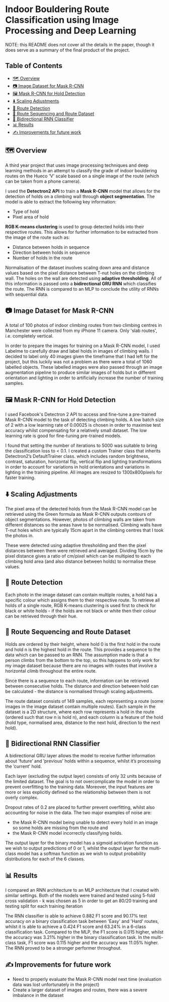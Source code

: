 
# Indoor Bouldering Route Classification using Image Processing and Deep Learning

NOTE: this README does not cover all the details in the paper, though it does serve as a summary of the final product of the project.

## Table of Contents

  * [🗺️ Overview](#%EF%B8%8F-overview)
  * [📷 Image Dataset for Mask R-CNN](#-image-dataset-for-mask-r-cnn)
  * [🖼️ Mask R-CNN for Hold Detection](#%EF%B8%8F-mask-r-cnn-for-hold-detection)
  * [⬇️ Scaling Adjustments](#%EF%B8%8F-scaling-adjustments)
  * [🎯 Route Detection](#-route-detection)
  * [🧗 Route Sequencing and Route Dataset](#-route-sequencing-and-route-dataset)
  * [🔄 Bidirectional RNN Classifier](#-bidirectional-rnn-classifier)
  * [📊 Results](#-results)
  * [✍️ Improvements for future work](#%EF%B8%8F-improvements-for-future-work)
  

## 🗺️ Overview

A third year project that uses image processing techniques and deep learning methods in an attempt to classify the grade of indoor bouldering routes on the Hueco 'V' scale based on a single image of the route (which can be taken from a phone camera).

I used the **Detectron2 API** to train a **Mask R-CNN** model that allows for the detection of holds on a climbing wall through **object segmentation**. The model is able to extract the following key information:

* Type of hold
* Pixel area of hold

**RGB K-means clustering** is used to group detected holds into their respective routes. This allows for further information to be extracted from the image of the route such as:

* Distance between holds in sequence
* Direction between holds in sequence
* Number of holds in the route

Normalisation of the dataset involves scaling down area and distance values based on the pixel distance between T-nut holes on the climbing wall. The holes on the wall are detected using **adaptive thresholding**. All of this information is passed onto a **bidirectional GRU RNN** which classifies the route.  The RNN is compared to an MLP to conclude the utility of RNNs with sequential data.

## 📷 Image Dataset for Mask R-CNN

A total of 100 photos of indoor climbing routes from two climbing centres in Manchester were collected from my iPhone 11 camera. Only 'slab routes', i.e. completely vertical.

In order to prepare the images for training on a Mask R-CNN model, I used Labelme to carefully draw and label holds in images of climbing walls.  I decided to label only 40 images given the timeframe that I had left for the project, but this luckily was not a problem as there were a total of 1060 labelled objects. These labelled images were also passed through an image augmentation pipeline to produce similar images of holds but in different orientation and lighting in order to artificially increase the number of training samples.

## 🖼️ Mask R-CNN for Hold Detection

I used Facebook's Detectron 2 API to access and fine-tune a pre-trained Mask R-CNN model to the task of detecting climbing holds. A low batch size of 2
with a low learning rate of 0.00025 is chosen in order to maximise test accuracy whilst
compensating for a relatively small dataset. The low learning rate is good for fine-tuning pre-trained models. 

I found that setting the number of iterations
to 5000 was suitable to bring the classification loss to < 0.1. I created
a custom Trainer class that inherits Detectron2’s DefaultTrainer class.
which includes random brightness, contrast, saturation, horizontal flip, vertical flip and
lighting transformations in order to account for variations in hold orientations and variations in lighting in the training pipeline. All images are resized to 1300x800pixels for faster training.

## ⬇️ Scaling Adjustments

The pixel area of the detected holds from the Mask R-CNN model can be retrieved using the Green formula as Mask R-CNN outputs contours of object segmentations. However, photos of climbing walls are taken from different distances so the areas have to be normalised. Climbing walls have T-nut holes which are typically 15cm apart in the climbing centres that I took the photos in. 

These were detected using adaptive thresholding and then the pixel distances between them were retrieved and averaged. Dividing 15cm by the pixel distance gives a ratio of cm/pixel which can be multipied to each climbing hold area (and also distance between holds) to normalise these values.

## 🎯 Route Detection 

Each photo in the image dataset can contain multiple routes, a hold has a specific colour which assigns them to their respective route. To retrieve all holds of a single route, RGB K-means clustering is used first to check for black or white holds - if the holds are not black or white then their colour can be retrieved through their hue.

## 🧗 Route Sequencing and Route Dataset

Holds are ordered by their height, where hold 0 is the first hold in the route and hold n is the highest hold in the route. This provides a sequence to the data which can be passed to an RNN. The assumption made is that a person climbs from the bottom to the top, so this happens to only work for my image dataset because there are no images with routes that involve a horizontal climb throughout the entire route.

Since there is a sequence to each route, information can be retrieved between consecutive holds. The distance and direction between hold can be calculated - the distance is normalised through scaling adjustments.

The route dataset consists of 149 samples, each representing a route (some images in the image dataset contain multiple routes). Each sample in the dataset is a 2D structure, where each row represents a hold in the route (ordered such that row n is hold n), and each column is a feature of the hold (hold type, normalised area, distance to the next hold, direction to the next hold).

## 🔄 Bidirectional RNN Classifier

A bidirectional GRU layer allows the model to receive further information about ’future’ and ’previous’ holds within a sequence, whilst it’s processing the ’current’ hold. 

Each layer (excluding the output layer) consists of only 32 units because of the limited dataset. The goal is to not overcomplicate the model in order to prevent overfitting to the training data. Moreover, the input features are more or less explicitly defined so the relationship between them is not overly complex. 

Dropout rates of 0.2 are placed to further prevent overfitting, whilst also accounting for noise in the data. The two major examples of noise are: 
- the Mask R-CNN model being unable to detect every hold in an image so some holds are missing from the route and 
- the Mask R-CNN model incorrectly classifying holds. 

The output layer for the binary model has a sigmoid activation function as we wish to output predictions of 0 or 1, whilst the output layer for the multi-class model has a softmax function as we wish to output probability distributions for each of the 6 classes.

## 📊 Results

I compared an RNN architecture to an MLP architecture that I created with similar settings. Both of the models were trained and tested using 5-fold cross validation - k was chosen as 5 in order to get an 80/20 training and testing split for each training iteration

The RNN classifier is able to achieve 0.882 F1 score and 90.17% test accuracy on a binary classification task between 'Easy' and 'Hard' routes, whilst it is able to achieve a 0.424 F1 score and 63.24% in a 6-class classification task. Compared to the MLP, the F1 score is 0.015 higher, whilst the accuracy was 3.21% higher in the binary classification task. In the multi-class task, F1 score was 0.115 higher and the accuracy was 11.05% higher. The RNN proved to be a stronger performer throughout.

## ✍️ Improvements for future work

- Need to properly evaluate the Mask R-CNN model next time (evaluation data was lost unfortunately in the project)
- Create a larger dataset of images and routes, there was a severe imbalance in the dataset
